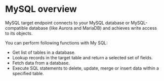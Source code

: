# MySQL overview

MySQL target endpoint connects to your MySQL database or MySQL-compatible database (like Aurora and MariaDB) and achieves write access to its objects.

You can perform following functions with My SQL:

* Get list of tables in a database.
* Lookup records in the target table and return a selected set of fields.
* Fetch data from a database.
* Execute SQL statements to delete, update, merge or insert data within a specified table.
